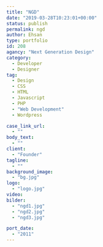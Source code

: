 ```yaml
---
title: "NGD"
date: "2019-03-28T10:23:01+00:00"
status: publish
permalink: ngd
author: Ehsan
type: portfolio
id: 208
agancy: "Next Generation Design"
category:
  - Developer
  - Designer
tag:
  - Design
  - CSS
  - HTML
  - Javascript
  - PHP
  - "Web Development"
  - Wordpress

case_link_url:
  - ""
body_text:
  - ""
client:
  - "Founder"
tagline:
  - ""
background_image:
  - "bg.jpg"
logo:
  - "logo.jpg"
video:
bilder:
  - "ngd1.jpg"
  - "ngd2.jpg"
  - "ngd3.jpg"

port_date:
  - "2011"
---
```


